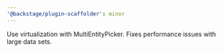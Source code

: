 ```yaml
---
'@backstage/plugin-scaffolder': minor
---
```


Use virtualization with MultiEntityPicker. Fixes performance issues with large data sets.
